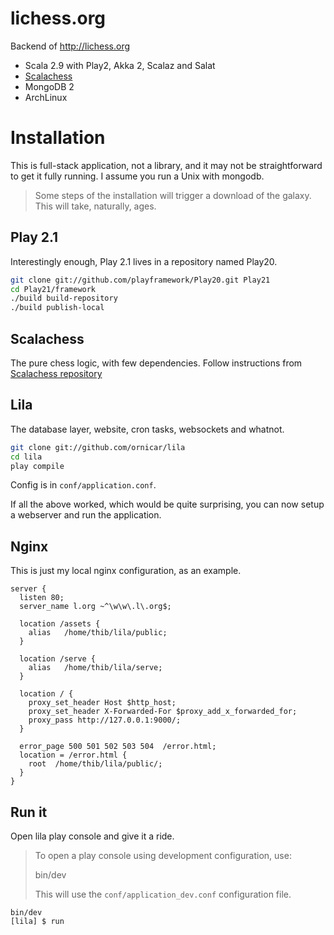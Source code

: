 lichess.org
===========

Backend of http://lichess.org

- Scala 2.9 with Play2, Akka 2, Scalaz and Salat
- [Scalachess](https://github.com/ornicar/scalachess)
- MongoDB 2
- ArchLinux

Installation
============

This is full-stack application, not a library, and it may not 
be straightforward to get it fully running.
I assume you run a Unix with mongodb.

> Some steps of the installation will trigger a download of the galaxy.
> This will take, naturally, ages.

Play 2.1
--------

Interestingly enough, Play 2.1 lives in a repository named Play20.

```sh
git clone git://github.com/playframework/Play20.git Play21
cd Play21/framework
./build build-repository
./build publish-local
```

Scalachess
----------

The pure chess logic, with few dependencies. 
Follow instructions from [Scalachess repository](https://github.com/ornicar/scalachess)

Lila
----

The database layer, website, cron tasks, websockets and whatnot.

```sh
git clone git://github.com/ornicar/lila
cd lila
play compile
```

Config is in `conf/application.conf`.

If all the above worked, which would be quite surprising, you can now setup a webserver and run the application.

Nginx
-----

This is just my local nginx configuration, as an example.

```
server {
  listen 80;
  server_name l.org ~^\w\w\.l\.org$; 

  location /assets {
    alias   /home/thib/lila/public;
  }

  location /serve {
    alias   /home/thib/lila/serve;
  }

  location / {
    proxy_set_header Host $http_host;
    proxy_set_header X-Forwarded-For $proxy_add_x_forwarded_for;
    proxy_pass http://127.0.0.1:9000/;
  }

  error_page 500 501 502 503 504  /error.html;
  location = /error.html {
    root  /home/thib/lila/public/;
  }
}
```

Run it
------

Open lila play console and give it a ride.

>To open a play console using development configuration, use:
>
>    bin/dev
>
>This will use the `conf/application_dev.conf` configuration file.

```
bin/dev
[lila] $ run
```
